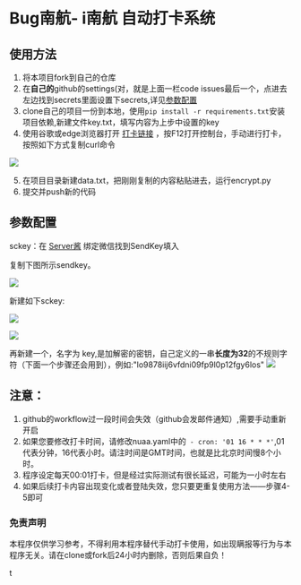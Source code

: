 # Bug南航- i南航 自动打卡系统
## 使用方法
1. 将本项目fork到自己的仓库
2. 在**自己的**github的settings(对，就是上面一栏code issues最后一个，点进去左边找到secrets里面设置下secrets,详见[参数配置](#canshu)
3. clone自己的项目一份到本地，使用`pip install -r requirements.txt`安装项目依赖,新建文件key.txt，填写内容为上步中设置的key
4. 使用谷歌或edge浏览器打开 [打卡链接](https://m.nuaa.edu.cn/ncov/wap/default/index) ，按F12打开控制台，手动进行打卡，按照如下方式复制curl命令

![](https://cdn.jsdelivr.net/gh/li1553770945/images/20220509142654.png)

5. 在项目目录新建data.txt，把刚刚复制的内容粘贴进去，运行encrypt.py
6. 提交并push新的代码

<h2 id="canshu">参数配置</h2>

sckey：在 [Server酱](https://sct.ftqq.com/sendkey) 绑定微信找到SendKey填入  

复制下图所示sendkey。

![](https://cdn.jsdelivr.net/gh/li1553770945/images/20220509145808.png)

新建如下sckey:

![](https://cdn.jsdelivr.net/gh/li1553770945/images/20220509144008.png)

![](https://cdn.jsdelivr.net/gh/li1553770945/images/20220509145951.png)

再新建一个，名字为 key,是加解密的密钥，自己定义的一串**长度为32**的不规则字符（下面一个步骤还会用到），例如:"lo9878iij6vfdni09fp9l0p12fgy6los"
![](https://cdn.jsdelivr.net/gh/li1553770945/images/20220509150125.png)
## 注意：
1. github的workflow过一段时间会失效（github会发邮件通知）,需要手动重新开启
2. 如果您要修改打卡时间，请修改nuaa.yaml中的` - cron: '01 16 * * *'`,01代表分钟，16代表小时。请注时间是GMT时间，也就是比北京时间慢8个小时。
3. 程序设定每天00:01打卡，但是经过实际测试有很长延迟，可能为一小时左右
4. 如果后续打卡内容出现变化或者登陆失效，您只要更重复使用方法——步骤4-5即可

### 免责声明
本程序仅供学习参考，不得利用本程序替代手动打卡使用，如出现瞒报等行为与本程序无关。请在clone或fork后24小时内删除，否则后果自负！

t
